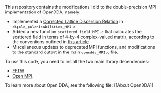 This repository contains the modifications I did to the double-precision MPI implementation of OpenDDA, namely:
- Implemented a [Corrected Lattice Dispersion Relation](https://doi.org/10.48550/arXiv.astro-ph/0403082) in `dipole_polarisabilities_MPI.c`
- Added a new function `scattered_field_MPI.c` that calculates the scattered field in terms of 4-by-4 complex-valued matrix, according to the conventions outlined in [this article](https://doi.org/10.1086/166795)
- Miscellaneous updates to deprecated MPI functions, and modifications to the standard output in the main `opendda_MPI.c` file.

To use this code, you need to install the two main library dependencies: 
- [FFTW](https://fftw.org/) 
- [Open MPI](https://www.open-mpi.org/).

To learn more about Open DDA, see the following file: [[About OpenDDA]]

